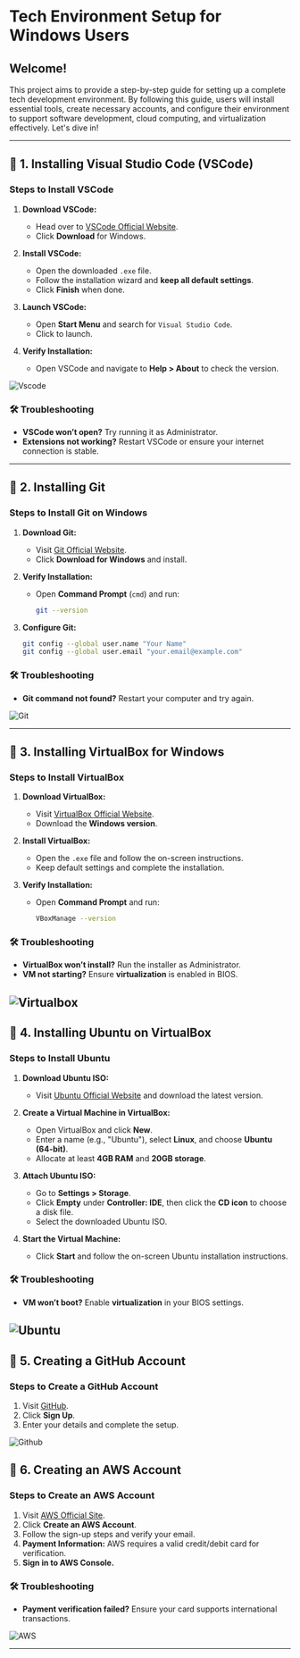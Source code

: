 # Tech Environment Setup for Windows Users 

## Welcome! 
This project aims to provide a step-by-step guide for setting up a complete tech development environment. By following this guide, users will install essential tools, create necessary accounts, and configure their environment to support software development, cloud computing, and virtualization effectively. Let's dive in!

---

## 🔹 1. Installing Visual Studio Code (VSCode)

### Steps to Install VSCode
1. **Download VSCode:**
   - Head over to [VSCode Official Website](https://code.visualstudio.com/).
   - Click **Download** for Windows.

2. **Install VSCode:**
   - Open the downloaded `.exe` file.
   - Follow the installation wizard and **keep all default settings**.
   - Click **Finish** when done.

3. **Launch VSCode:**
   - Open **Start Menu** and search for `Visual Studio Code`.
   - Click to launch.

4. **Verify Installation:**
   - Open VSCode and navigate to **Help > About** to check the version.

![Vscode](img/vscode-setup.jpg)

### 🛠 Troubleshooting
- **VSCode won’t open?** Try running it as Administrator.
- **Extensions not working?** Restart VSCode or ensure your internet connection is stable.

---

## 🔹 2. Installing Git

### Steps to Install Git on Windows
1. **Download Git:**
   - Visit [Git Official Website](https://git-scm.com/downloads/).
   - Click **Download for Windows** and install.

2. **Verify Installation:**
   - Open **Command Prompt** (`cmd`) and run:
     ```sh
     git --version
     ```

3. **Configure Git:**
   ```sh
   git config --global user.name "Your Name"
   git config --global user.email "your.email@example.com"
   ```

### 🛠 Troubleshooting
- **Git command not found?** Restart your computer and try again.

![Git](img/git-setup.jpg)

---

## 🔹 3. Installing VirtualBox for Windows

### Steps to Install VirtualBox
1. **Download VirtualBox:**
   - Visit [VirtualBox Official Website](https://www.virtualbox.org/).
   - Download the **Windows version**.

2. **Install VirtualBox:**
   - Open the `.exe` file and follow the on-screen instructions.
   - Keep default settings and complete the installation.

3. **Verify Installation:**
   - Open **Command Prompt** and run:
     ```sh
     VBoxManage --version
     ```

### 🛠 Troubleshooting
- **VirtualBox won’t install?** Run the installer as Administrator.
- **VM not starting?** Ensure **virtualization** is enabled in BIOS.

![Virtualbox](img/virtualbox-setup.jpg)
---

## 🔹 4. Installing Ubuntu on VirtualBox

### Steps to Install Ubuntu
1. **Download Ubuntu ISO:**
   - Visit [Ubuntu Official Website](https://ubuntu.com/download/desktop) and download the latest version.

2. **Create a Virtual Machine in VirtualBox:**
   - Open VirtualBox and click **New**.
   - Enter a name (e.g., "Ubuntu"), select **Linux**, and choose **Ubuntu (64-bit)**.
   - Allocate at least **4GB RAM** and **20GB storage**.

3. **Attach Ubuntu ISO:**
   - Go to **Settings > Storage**.
   - Click **Empty** under **Controller: IDE**, then click the **CD icon** to choose a disk file.
   - Select the downloaded Ubuntu ISO.

4. **Start the Virtual Machine:**
   - Click **Start** and follow the on-screen Ubuntu installation instructions.

### 🛠 Troubleshooting
- **VM won’t boot?** Enable **virtualization** in your BIOS settings.

![Ubuntu](img/ubuntu-setup.jpg)
---

## 🔹 5. Creating a GitHub Account

### Steps to Create a GitHub Account
1. Visit [GitHub](https://github.com/).
2. Click **Sign Up**.
3. Enter your details and complete the setup.

![Github](img/github-setup.jpg)

## 🔹 6. Creating an AWS Account

### Steps to Create an AWS Account
1. Visit [AWS Official Site](https://aws.amazon.com/).
2. Click **Create an AWS Account**.
3. Follow the sign-up steps and verify your email.
4. **Payment Information:** AWS requires a valid credit/debit card for verification.
5. **Sign in to AWS Console.**

### 🛠 Troubleshooting
- **Payment verification failed?** Ensure your card supports international transactions.

![AWS](img/aws-setup.jpg)

---

